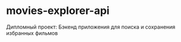 # movies-explorer-api
Дипломный проект: Бэкенд приложения для поиска и сохранения избранных фильмов
